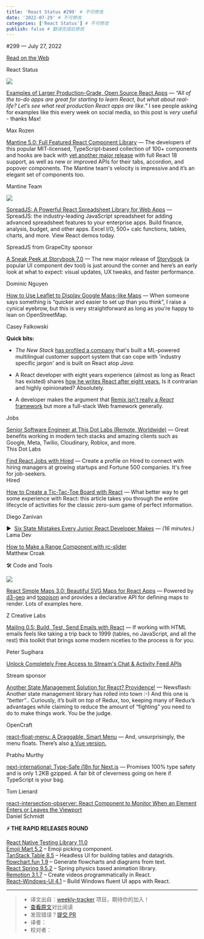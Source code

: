 ```yaml
---
title: 'React Status #299' # 不可修改
date: '2022-07-29' # 不可修改
categories: ['React Status'] # 不可修改
publish: false # 翻译完成后修改
---
```


<!--以上是预览信息，图片一张或限制百字左右，前者优先，全文请使用二级及以下标题-->
<!-- more -->

#​299 — July 27, 2022

[Read on the Web](https://react.statuscode.com/link/126791/web)

React Status

[![](https://res.cloudinary.com/cpress/image/upload/w_1280,e_sharpen:60/uc0jwt9pbqdl2y3rnbax.jpg)](https://react.statuscode.com/link/126792/web)

[Examples of Larger Production-Grade, Open Source React Apps](https://react.statuscode.com/link/126792/web "maxrozen.com") — _“All of the to-do apps are great for starting to learn React, but what about real-life? Let’s see what real production React apps are like.”_ I see people asking for examples like this every week on social media, so this post is _very_ useful - thanks Max!

Max Rozen

[Mantine 5.0: Full Featured React Component Library](https://react.statuscode.com/link/126793/web "mantine.dev") — The developers of this popular MIT-licensed, TypeScript-based collection of 100+ components and hooks are back with [yet another major release](https://react.statuscode.com/link/126794/web) with full React 18 support, as well as new or improved APIs for their tabs, accordion, and popover components. The Mantine team's velocity is impressive and it’s an elegant set of components too.

Mantine Team

[![](https://copm.s3.amazonaws.com/addd80b8.png)](https://react.statuscode.com/link/126795/web)

[SpreadJS: A Powerful React Spreadsheet Library for Web Apps](https://react.statuscode.com/link/126795/web "www.grapecity.com") — SpreadJS: the industry-leading JavaScript spreadsheet for adding advanced spreadsheet features to your enterprise apps. Build finance, analysis, budget, and other apps. Excel I/O, 500+ calc functions, tables, charts, and more. View React demos today.

SpreadJS from GrapeCity sponsor

[A Sneak Peek at Storybook 7.0](https://react.statuscode.com/link/126796/web "storybook.js.org") — The new major release of [Storybook](https://react.statuscode.com/link/126797/web) (a popular UI component dev tool) is just around the corner and here’s an early look at what to expect: visual updates, UX tweaks, and faster performance.

Dominic Nguyen

[How to Use Leaflet to Display Google Maps-like Maps](https://react.statuscode.com/link/126798/web "spin.atomicobject.com") — When someone says something is “quicker and easier to set up than you think”, I raise a cynical eyebrow, but this is very straightforward as long as you’re happy to lean on OpenStreetMap.

Casey Falkowski

**Quick bits:**

*   _The New Stack_ [has profiled a company](https://react.statuscode.com/link/126799/web) that's built a ML-powered multilingual customer support system that can cope with 'industry specific jargon' and is built on React atop _Java._
    
*   A React developer with eight years experience (almost as long as React has existed) shares [how he writes React after eight years.](https://react.statuscode.com/link/126800/web) Is it contrarian and highly opinionated? Absolutely.
    
*   A developer makes the argument that [Remix isn't really a _React_ framework](https://react.statuscode.com/link/126801/web) but more a full-stack Web framework generally.
    

Jobs

[Senior Software Engineer at This Dot Labs (Remote, Worldwide)](https://react.statuscode.com/link/126802/web) — Great benefits working in modern tech stacks and amazing clients such as Google, Meta, Twilio, Cloudinary, Roblox, and more.  
This Dot Labs

[Find React Jobs with Hired](https://react.statuscode.com/link/126803/web) — Create a profile on Hired to connect with hiring managers at growing startups and Fortune 500 companies. It's free for job-seekers.  
Hired

[How to Create a Tic-Tac-Toe Board with React](https://react.statuscode.com/link/126804/web "blog.avenuecode.com") — What better way to get some experience with React: this article takes you through the entire lifecycle of activities for the classic zero-sum game of perfect information.

Diego Zanivan

▶  [Six State Mistakes Every Junior React Developer Makes](https://react.statuscode.com/link/126805/web) — _(16 minutes.)_  
Lama Dev

[How to Make a Range Component with rc-slider](https://react.statuscode.com/link/126806/web)  
Matthew Croak

🛠 Code and Tools

[![](https://res.cloudinary.com/cpress/image/upload/w_1280,e_sharpen:60/blpc6z6uyw0gjqegcxek.jpg)](https://react.statuscode.com/link/126807/web)

[React Simple Maps 3.0: Beautiful SVG Maps for React Apps](https://react.statuscode.com/link/126807/web "www.react-simple-maps.io") — Powered by [d3-geo](https://react.statuscode.com/link/126808/web) and [topojson](https://react.statuscode.com/link/126809/web) and provides a declarative API for defining maps to render. Lots of examples here.

Z Creative Labs

[Mailing 0.5: Build, Test, Send Emails with React](https://react.statuscode.com/link/126810/web "github.com") — If working with HTML emails feels like taking a trip back to 1999 (tables, no JavaScript, and all the rest) this toolkit that brings some modern niceties to the process is for you.

Peter Sugihara

[Unlock Completely Free Access to Stream's Chat & Activity Feed APIs](https://react.statuscode.com/link/126811/web "getstream.io")

Stream sponsor

[Another State Management Solution for React? Providence!](https://react.statuscode.com/link/126812/web "opencraft.com") — Newsflash: Another state management library has rolled into town :-) And this one is _“better”_.. Curiously, it’s built on _top_ of Redux, too, keeping many of Redux’s advantages while claiming to reduce the amount of “fighting” you need to do to make things work. You be the judge.

OpenCraft

[react-float-menu: A Draggable, Smart Menu](https://react.statuscode.com/link/126813/web "github.com") — And, unsurprisingly, the menu floats. There’s also [a Vue version.](https://react.statuscode.com/link/126814/web)

Prabhu Murthy

[next-international: Type-Safe i18n for Next.js](https://react.statuscode.com/link/126815/web "github.com") — Promises 100% type safety and is only 1.2KB gzipped. A fair bit of cleverness going on here if TypeScript is your bag.

Tom Lienard

[react-intersection-observer: React Component to Monitor When an Element Enters or Leaves the Viewport](https://react.statuscode.com/link/126816/web)  
Daniel Schmidt

**⚡️ THE RAPID RELEASES ROUND**

[React Native Testing Library 11.0](https://react.statuscode.com/link/126817/web)  
[Emoji Mart 5.2](https://react.statuscode.com/link/126818/web) – Emoji picking component.  
[TanStack Table 8.5](https://react.statuscode.com/link/126819/web) – Headless UI for building tables and datagrids.  
[flowchart.fun 1.9](https://react.statuscode.com/link/126820/web) – Generate flowcharts and diagrams from text.  
[React Spring 9.5.2](https://react.statuscode.com/link/126821/web) – Spring physics based animation library.  
[Remotion 3.1.7](https://react.statuscode.com/link/126822/web) – Create videos programmatically in React.  
[React-Windows-UI 4.1](https://react.statuscode.com/link/126823/web) – Build Windows fluent UI apps with React.

---
> * 译文出自：[weekly-tracker](https://github.com/FEDarling/weekly-tracker) 项目，期待你的加入！
> * [查看原文](https://react.statuscode.com/issues/299)对比阅读
> * 发现错误？[提交 PR](https://github.com/FEDarling/weekly-tracker/blob/main/weeklys/react_status/299)
> * 译者：
> * 校对者：
